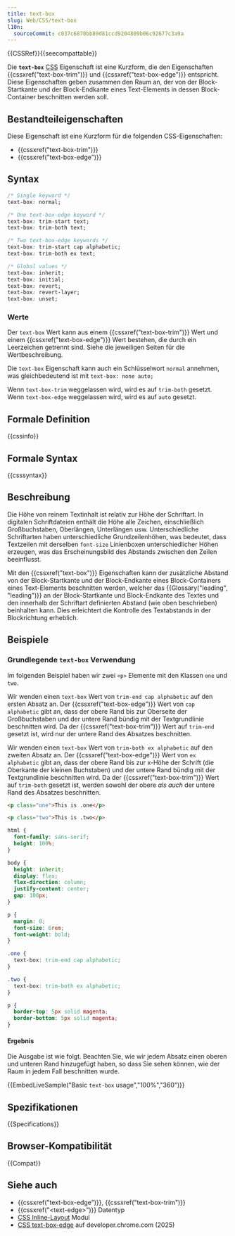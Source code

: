 ```yaml
---
title: text-box
slug: Web/CSS/text-box
l10n:
  sourceCommit: c037c6870bb89d81ccd9204809b06c92677c3a9a
---
```


{{CSSRef}}{{seecompattable}}

Die **`text-box`** [CSS](/de/docs/Web/CSS) Eigenschaft ist eine Kurzform, die den Eigenschaften {{cssxref("text-box-trim")}} und {{cssxref("text-box-edge")}} entspricht. Diese Eigenschaften geben zusammen den Raum an, der von der Block-Startkante und der Block-Endkante eines Text-Elements in dessen Block-Container beschnitten werden soll.

## Bestandteileigenschaften

Diese Eigenschaft ist eine Kurzform für die folgenden CSS-Eigenschaften:

- {{cssxref("text-box-trim")}}
- {{cssxref("text-box-edge")}}

## Syntax

```css
/* Single keyword */
text-box: normal;

/* One text-box-edge keyword */
text-box: trim-start text;
text-box: trim-both text;

/* Two text-box-edge keywords */
text-box: trim-start cap alphabetic;
text-box: trim-both ex text;

/* Global values */
text-box: inherit;
text-box: initial;
text-box: revert;
text-box: revert-layer;
text-box: unset;
```

### Werte

Der `text-box` Wert kann aus einem {{cssxref("text-box-trim")}} Wert und einem {{cssxref("text-box-edge")}} Wert bestehen, die durch ein Leerzeichen getrennt sind. Siehe die jeweiligen Seiten für die Wertbeschreibung.

Die `text-box` Eigenschaft kann auch ein Schlüsselwort `normal` annehmen, was gleichbedeutend ist mit `text-box: none auto;`

Wenn `text-box-trim` weggelassen wird, wird es auf `trim-both` gesetzt. Wenn `text-box-edge` weggelassen wird, wird es auf `auto` gesetzt.

## Formale Definition

{{cssinfo}}

## Formale Syntax

{{csssyntax}}

## Beschreibung

Die Höhe von reinem Textinhalt ist relativ zur Höhe der Schriftart. In digitalen Schriftdateien enthält die Höhe alle Zeichen, einschließlich Großbuchstaben, Oberlängen, Unterlängen usw. Unterschiedliche Schriftarten haben unterschiedliche Grundzeilenhöhen, was bedeutet, dass Textzeilen mit derselben `font-size` Linienboxen unterschiedlicher Höhen erzeugen, was das Erscheinungsbild des Abstands zwischen den Zeilen beeinflusst.

Mit den {{cssxref("text-box")}} Eigenschaften kann der zusätzliche Abstand von der Block-Startkante und der Block-Endkante eines Block-Containers eines Text-Elements beschnitten werden, welcher das {{Glossary("leading", "leading")}} an der Block-Startkante und Block-Endkante des Textes und den innerhalb der Schriftart definierten Abstand (wie oben beschrieben) beinhalten kann. Dies erleichtert die Kontrolle des Textabstands in der Blockrichtung erheblich.

## Beispiele

### Grundlegende `text-box` Verwendung

Im folgenden Beispiel haben wir zwei `<p>` Elemente mit den Klassen `one` und `two`.

Wir wenden einen `text-box` Wert von `trim-end cap alphabetic` auf den ersten Absatz an. Der {{cssxref("text-box-edge")}} Wert von `cap alphabetic` gibt an, dass der obere Rand bis zur Oberseite der Großbuchstaben und der untere Rand bündig mit der Textgrundlinie beschnitten wird. Da der {{cssxref("text-box-trim")}} Wert auf `trim-end` gesetzt ist, wird nur der untere Rand des Absatzes beschnitten.

Wir wenden einen `text-box` Wert von `trim-both ex alphabetic` auf den zweiten Absatz an. Der {{cssxref("text-box-edge")}} Wert von `ex alphabetic` gibt an, dass der obere Rand bis zur x-Höhe der Schrift (die Oberkante der kleinen Buchstaben) und der untere Rand bündig mit der Textgrundlinie beschnitten wird. Da der {{cssxref("text-box-trim")}} Wert auf `trim-both` gesetzt ist, werden sowohl der obere _als auch_ der untere Rand des Absatzes beschnitten.

```html hidden
<p class="one">This is .one</p>

<p class="two">This is .two</p>
```

```css hidden
html {
  font-family: sans-serif;
  height: 100%;
}

body {
  height: inherit;
  display: flex;
  flex-direction: column;
  justify-content: center;
  gap: 100px;
}

p {
  margin: 0;
  font-size: 6rem;
  font-weight: bold;
}
```

```css
.one {
  text-box: trim-end cap alphabetic;
}

.two {
  text-box: trim-both ex alphabetic;
}

p {
  border-top: 5px solid magenta;
  border-bottom: 5px solid magenta;
}
```

#### Ergebnis

Die Ausgabe ist wie folgt. Beachten Sie, wie wir jedem Absatz einen oberen und unteren Rand hinzugefügt haben, so dass Sie sehen können, wie der Raum in jedem Fall beschnitten wurde.

{{EmbedLiveSample("Basic `text-box` usage","100%","360")}}

## Spezifikationen

{{Specifications}}

## Browser-Kompatibilität

{{Compat}}

## Siehe auch

- {{cssxref("text-box-edge")}}, {{cssxref("text-box-trim")}}
- {{cssxref("&lt;text-edge&gt;")}} Datentyp
- [CSS Inline-Layout](/de/docs/Web/CSS/CSS_inline_layout) Modul
- [CSS text-box-edge](https://developer.chrome.com/blog/css-text-box-trim) auf developer.chrome.com (2025)

